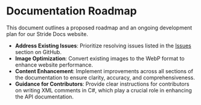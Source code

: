 # Documentation Roadmap

This document outlines a proposed roadmap and an ongoing development plan for our Stride Docs website.

- **Address Existing Issues**: Prioritize resolving issues listed in the [Issues](https://github.com/stride3d/stride-docs/issues) section on GitHub.
- **Image Optimization**: Convert existing images to the WebP format to enhance website performance.
- **Content Enhancement**: Implement improvements across all sections of the documentation to ensure clarity, accuracy, and comprehensiveness.
- **Guidance for Contributors**: Provide clear instructions for contributors on writing XML comments in C#, which play a crucial role in enhancing the API documentation.